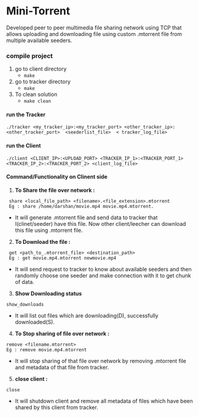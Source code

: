# Mini-Torrent
Developed peer to peer multimedia file sharing network using TCP that allows uploading and downloading file using custom .mtorrent file from multiple available seeders.

### compile project
1. go to client directory
   * ```make```
2. go to tracker directory
   * ```make```
3. To clean solution 
   * ```make clean```
   
#### run the Tracker

```
./tracker <my_tracker_ip>:<my_tracker_port> <other_tracker_ip>:<other_tracker_port>  <seederlist_file>  < tracker_log_file>
```

#### run the Client

```
./client <CLIENT_IP>:<UPLOAD_PORT> <TRACKER_IP_1>:<TRACKER_PORT_1> <TRACKER_IP_2>:<TRACKER_PORT_2> <client_log_file>
```
#### Command/Functionality on Clinent side 
 
 1. **To Share the file over network :** <br/>
 ```
  share <local_file_path> <filename>.<file_extension>.mtorrent
  Eg : share /home/darshan/movie.mp4 movie.mp4.mtorrent.
  ```
 * It will generate .mtorrent file and send data to tracker that I(clinet/seeder) have this file. Now other client/leecher can download this file using .mtorrent file.
  
 2. **To Download the file :** <br/>
 ```
  get <path_to_.mtorrent_file> <destination_path>
  Eg : get movie.mp4.mtorrent newmovie.mp4
  ```
 * It will send request to tracker to know about available seeders and then randomly choose one seeder and make connection with it to get chunk of data. 
  
 3. **Show Downloading status** <br/>
 ```
 show_downloads
 ```
 * It will list out files which are downloading(D), successfully downloaded(S). 
 
4. **To Stop sharing of file over network :** <br/>
 ```
 remove <filename.mtorrent>
 Eg : remove movie.mp4.mtorrent
 ```
 * It will stop sharing of that file over network by removing .mtorrent file and metadata of that file from tracker.

5. **close client :** <br/>
 ```
 close
 ```
 * It will shutdown client and  remove all metadata of files which have been shared by this client from tracker. 

 
   
